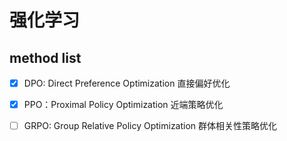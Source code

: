 # 强化学习

## method list
- [x] DPO: Direct Preference Optimization 直接偏好优化
- [x] PPO：Proximal Policy Optimization 近端策略优化
- [ ] GRPO: Group Relative Policy Optimization 群体相关性策略优化

